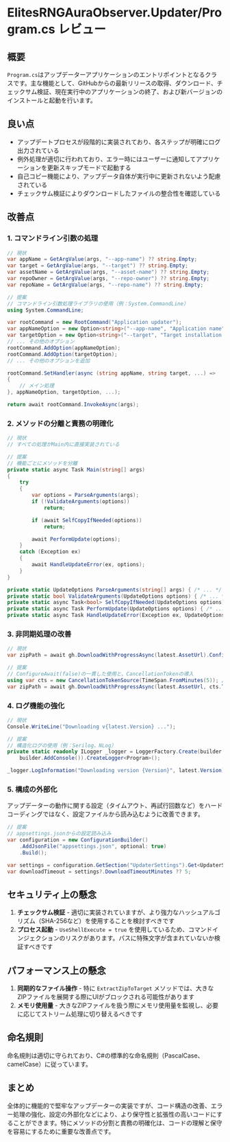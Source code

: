# ElitesRNGAuraObserver.Updater/Program.cs レビュー

## 概要

`Program.cs`はアップデーターアプリケーションのエントリポイントとなるクラスです。主な機能として、GitHubからの最新リリースの取得、ダウンロード、チェックサム検証、現在実行中のアプリケーションの終了、および新バージョンのインストールと起動を行います。

## 良い点

- アップデートプロセスが段階的に実装されており、各ステップが明確にログ出力されている
- 例外処理が適切に行われており、エラー時にはユーザーに通知してアプリケーションを更新スキップモードで起動する
- 自己コピー機能により、アップデータ自体が実行中に更新されないよう配慮されている
- チェックサム検証によりダウンロードしたファイルの整合性を確認している

## 改善点

### 1. コマンドライン引数の処理

```csharp
// 現状
var appName = GetArgValue(args, "--app-name") ?? string.Empty;
var target = GetArgValue(args, "--target") ?? string.Empty;
var assetName = GetArgValue(args, "--asset-name") ?? string.Empty;
var repoOwner = GetArgValue(args, "--repo-owner") ?? string.Empty;
var repoName = GetArgValue(args, "--repo-name") ?? string.Empty;

// 提案
// コマンドライン引数処理ライブラリの使用（例：System.CommandLine）
using System.CommandLine;

var rootCommand = new RootCommand("Application updater");
var appNameOption = new Option<string>("--app-name", "Application name");
var targetOption = new Option<string>("--target", "Target installation folder");
// ... その他のオプション
rootCommand.AddOption(appNameOption);
rootCommand.AddOption(targetOption);
// ... その他のオプションを追加

rootCommand.SetHandler(async (string appName, string target, ...) =>
{
    // メイン処理
}, appNameOption, targetOption, ...);

return await rootCommand.InvokeAsync(args);
```

### 2. メソッドの分離と責務の明確化

```csharp
// 現状
// すべての処理がMain内に直接実装されている

// 提案
// 機能ごとにメソッドを分離
private static async Task Main(string[] args)
{
    try
    {
        var options = ParseArguments(args);
        if (!ValidateArguments(options))
            return;

        if (await SelfCopyIfNeeded(options))
            return;

        await PerformUpdate(options);
    }
    catch (Exception ex)
    {
        await HandleUpdateError(ex, options);
    }
}

private static UpdateOptions ParseArguments(string[] args) { /* ... */ }
private static bool ValidateArguments(UpdateOptions options) { /* ... */ }
private static async Task<bool> SelfCopyIfNeeded(UpdateOptions options) { /* ... */ }
private static async Task PerformUpdate(UpdateOptions options) { /* ... */ }
private static async Task HandleUpdateError(Exception ex, UpdateOptions options) { /* ... */ }
```

### 3. 非同期処理の改善

```csharp
// 現状
var zipPath = await gh.DownloadWithProgressAsync(latest.AssetUrl).ConfigureAwait(false);

// 提案
// ConfigureAwait(false)の一貫した使用と、CancellationTokenの導入
using var cts = new CancellationTokenSource(TimeSpan.FromMinutes(5)); // 5分のタイムアウト
var zipPath = await gh.DownloadWithProgressAsync(latest.AssetUrl, cts.Token).ConfigureAwait(false);
```

### 4. ログ機能の強化

```csharp
// 現状
Console.WriteLine("Downloading v{latest.Version} ...");

// 提案
// 構造化ログの使用（例：Serilog、NLog）
private static readonly ILogger _logger = LoggerFactory.Create(builder =>
    builder.AddConsole()).CreateLogger<Program>();

_logger.LogInformation("Downloading version {Version}", latest.Version);
```

### 5. 構成の外部化

アップデーターの動作に関する設定（タイムアウト、再試行回数など）をハードコーディングではなく、設定ファイルから読み込むように改善できます。

```csharp
// 提案
// appsettings.jsonからの設定読み込み
var configuration = new ConfigurationBuilder()
    .AddJsonFile("appsettings.json", optional: true)
    .Build();

var settings = configuration.GetSection("UpdaterSettings").Get<UpdaterSettings>();
var downloadTimeout = settings?.DownloadTimeoutMinutes ?? 5;
```

## セキュリティ上の懸念

1. **チェックサム検証** - 適切に実装されていますが、より強力なハッシュアルゴリズム（SHA-256など）を使用することを検討すべきです
2. **プロセス起動** - `UseShellExecute = true` を使用しているため、コマンドインジェクションのリスクがあります。パスに特殊文字が含まれていないか検証すべきです

## パフォーマンス上の懸念

1. **同期的なファイル操作** - 特に `ExtractZipToTarget` メソッドでは、大きなZIPファイルを展開する際にUIがブロックされる可能性があります
2. **メモリ使用量** - 大きなZIPファイルを扱う際にメモリ使用量を監視し、必要に応じてストリーム処理に切り替えるべきです

## 命名規則

命名規則は適切に守られており、C#の標準的な命名規則（PascalCase、camelCase）に従っています。

## まとめ

全体的に機能的で堅牢なアップデーターの実装ですが、コード構造の改善、エラー処理の強化、設定の外部化などにより、より保守性と拡張性の高いコードにすることができます。特にメソッドの分割と責務の明確化は、コードの理解と保守を容易にするために重要な改善点です。
